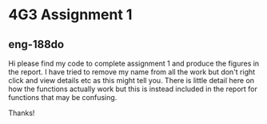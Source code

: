 # 4G3 Assignment 1
## eng-188do

Hi please find my code to complete assignment 1 and produce the figures in the report. I have tried to remove my name from all the work but don't right click and view details etc as this might tell you. There is little detail here on how the functions actually work but this is instead included in the report for functions that may be confusing.

Thanks!
